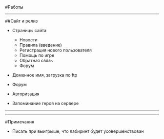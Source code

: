 #Работы

----------

##Сайт и релиз
                
- Страницы сайта

	- Новости
	- Правила (введение)
	- Регистрация нового пользователя
	- Помощь по игре
	- Обратная связь
	- Форум

- Доменное имя, загрузка по ftp

- Форум
  
- Авторизация

- Запоминание героя на сервере


----------

----------

#Примечания

- Писать при выигрыше, что лабиринт будет усовершенствован


